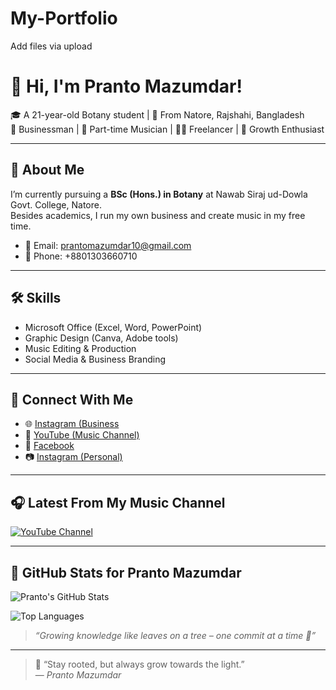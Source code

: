# My-Portfolio
Add files via upload
# 👋 Hi, I'm Pranto Mazumdar!

🎓 A 21-year-old Botany student | 📍 From Natore, Rajshahi, Bangladesh  
💼 Businessman | 🎵 Part-time Musician | 🧑‍💻 Freelancer | 🌱 Growth Enthusiast

---

## 🚀 About Me
I’m currently pursuing a **BSc (Hons.) in Botany** at Nawab Siraj ud-Dowla Govt. College, Natore.  
Besides academics, I run my own business and create music in my free time.

- 📧 Email: prantomazumdar10@gmail.com  
- 📱 Phone: +8801303660710

---

## 🛠️ Skills

- Microsoft Office (Excel, Word, PowerPoint)
- Graphic Design (Canva, Adobe tools)
- Music Editing & Production
- Social Media & Business Branding

---

## 🔗 Connect With Me

- 🌐 [Instagram (Business](https://www.instagram.com/pranto_enterprise/)
- 🎵 [YouTube (Music Channel)](https://www.youtube.com/channel/UCrhcDNs4vkQmnH7X6sxWbxQ)
- 📘 [Facebook](https://www.facebook.com/profile.php?id=61555785992858&viewas=100000686899395)
- 📷 [Instagram (Personal)](https://www.instagram.com/prantomazumdar.1?utm_source=ig_web_button_share_sheet&igsh=ZDNlZDc0MzIxNw==)

---

## 🎧 Latest From My Music Channel
[![YouTube Channel](https://img.shields.io/youtube/channel/subscribers/UCrhcDNs4vkQmnH7X6sxWbxQ?style=social)](https://www.youtube.com/channel/UCrhcDNs4vkQmnH7X6sxWbxQ)

---

## 🌱 GitHub Stats for Pranto Mazumdar

 ![Pranto's GitHub Stats](https://github-readme-stats.vercel.app/api?Prantomazumdar=PrantoMazumdar&show_icons=true&theme=forest&hide_border=true&bg_color=0D1117&title_color=4CAF50&icon_color=4CAF50&text_color=C8E6C9)

![Top Languages](https://github-readme-stats.vercel.app/api/top-langs/?PrantoMazumdar=PrantoMazumdar&layout=compact&theme=forest&hide_border=true&bg_color=0D1117&title_color=4CAF50&text_color=C8E6C9)


> *“Growing knowledge like leaves on a tree – one commit at a time 🌿”*

---

> 🌿 “Stay rooted, but always grow towards the light.”  
— _Pranto Mazumdar_
